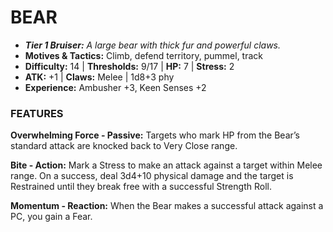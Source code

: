 # BEAR

- ***Tier 1 Bruiser:*** *A large bear with thick fur and powerful claws.*
- **Motives & Tactics:** Climb, defend territory, pummel, track
- **Difficulty:** 14 | **Thresholds:** 9/17 | **HP:** 7 | **Stress:** 2
- **ATK:** +1 | **Claws:** Melee | 1d8+3 phy
- **Experience:** Ambusher +3, Keen Senses +2

### FEATURES

**Overwhelming Force - Passive:** Targets who mark HP from the Bear’s standard attack are knocked back to Very Close range.

**Bite - Action:** Mark a Stress to make an attack against a target within Melee range. On a success, deal 3d4+10 physical damage and the target is Restrained until they break free with a successful Strength Roll.

**Momentum - Reaction:** When the Bear makes a successful attack against a PC, you gain a Fear.
